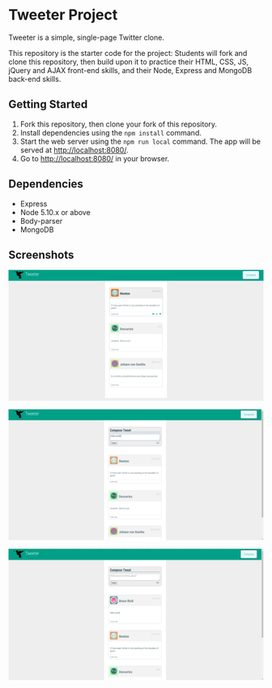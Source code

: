 # Tweeter Project

Tweeter is a simple, single-page Twitter clone.

This repository is the starter code for the project: Students will fork and clone this repository, then build upon it to practice their HTML, CSS, JS, jQuery and AJAX front-end skills, and their Node, Express and MongoDB back-end skills.

## Getting Started

1. Fork this repository, then clone your fork of this repository.
2. Install dependencies using the `npm install` command.
3. Start the web server using the `npm run local` command. The app will be served at <http://localhost:8080/>.
4. Go to <http://localhost:8080/> in your browser.

## Dependencies

- Express
- Node 5.10.x or above
- Body-parser
- MongoDB

## Screenshots

!["Screenshot of the front page on refresh/page load:"](https://github.com/TeriEich/tweeter/blob/master/docs/front-page-on-loading.png?raw=true)

!["Screenshot of changes to the text box while typing a tweet:"](https://github.com/TeriEich/tweeter/blob/master/docs/typing-a-tweet.png?raw=true)

!["Screenshot of the page immediately after submitting a new tweet:"](https://github.com/TeriEich/tweeter/blob/master/docs/after-submitting-tweet.png?raw=true)
